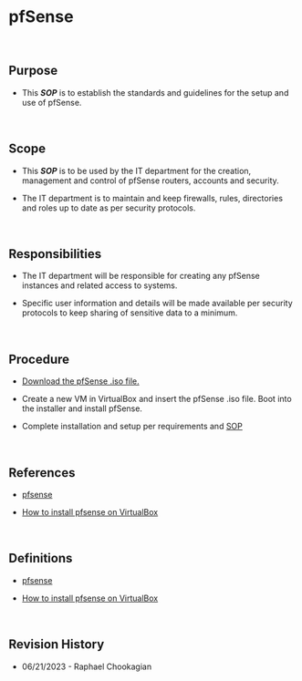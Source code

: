# pfSense

<br>

## Purpose

* This ***SOP*** is to establish the standards and guidelines for the setup and use of pfSense.

<br>

## Scope

* This ***SOP*** is to be used by the IT department for the creation, management and control of pfSense routers, accounts and security.

* The IT department is to maintain and keep firewalls, rules, directories and roles up to date as per security protocols.

<br>

## Responsibilities

* The IT department will be responsible for creating any pfSense instances and related access to systems.

* Specific user information and details will be made available per security protocols to keep sharing of sensitive data to a minimum.

<br>

## Procedure

* [Download the pfSense .iso file.](https://www.pfsense.org/download/)

* Create a new VM in VirtualBox and insert the pfSense .iso file. Boot into the installer and install pfSense.

* Complete installation and setup per requirements and [SOP](../SOPs/)

<br>

## References

* [pfsense](https://www.pfsense.org/download/)

* [How to install pfsense on VirtualBox](https://www.how2shout.com/how-to/install-pfsense-VirtualBox-linux-vmware-player.html)

<br>

## Definitions

* [pfsense](https://www.pfsense.org/download/)

* [How to install pfsense on VirtualBox](https://www.how2shout.com/how-to/install-pfsense-VirtualBox-linux-vmware-player.html)

<br>

## Revision History

* 06/21/2023 - Raphael Chookagian
